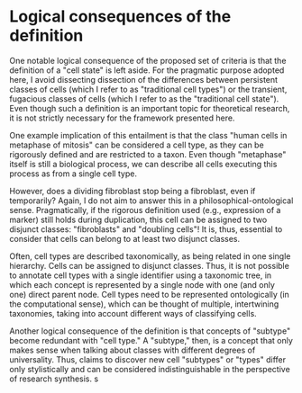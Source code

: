 # Logical consequences of the definition


One notable logical consequence of the proposed set of criteria is that the definition of a "cell state" is left aside. For the pragmatic purpose adopted here, I  avoid dissecting dissection of the differences between persistent classes of cells (which I refer to as "traditional cell types") or the transient, fugacious classes of cells (which I refer to as the "traditional cell state"). Even though such a  definition is an important topic for theoretical research, it is not strictly necessary for the framework presented here. 

One example implication of this entailment is that the class "human cells in metaphase of mitosis" can be considered a cell type, as they can be rigorously defined and are restricted to a taxon. Even though "metaphase" itself is still a  biological process, we can describe all cells executing this process as from a single cell type. 

However, does a dividing fibroblast stop being a fibroblast, even if temporarily? Again, I do not aim to answer this in a philosophical-ontological sense. Pragmatically, if the rigorous definition used (e.g., expression of a marker) still holds during duplication, this cell can be assigned to two disjunct classes: "fibroblasts" and "doubling cells"! It is, thus, essential to consider that cells can belong to at least two disjunct classes. 

Often, cell types are described taxonomically, as being related in one single hierarchy. Cells can be assigned to disjunct classes. Thus, it is not possible to annotate cell types with a single identifier using a taxonomic tree, in which each concept is represented by a single node with one (and only one) direct parent node. Cell types need to be represented ontologically (in the computational sense), which can be thought of multiple, intertwining taxonomies, taking into account different ways of classifying cells. 

Another logical consequence of the definition is that concepts of "subtype" become redundant with "cell type." A "subtype," then, is a concept that only makes sense when talking about classes with different degrees of universality. Thus, claims to discover new cell "subtypes" or "types" differ only stylistically and can be considered indistinguishable in the perspective of research synthesis. 
s